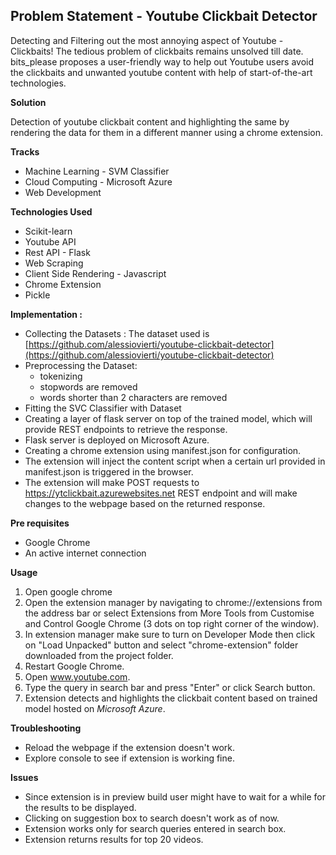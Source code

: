 ## Problem Statement - Youtube Clickbait Detector
Detecting and Filtering out the most annoying aspect of Youtube - Clickbaits!
The tedious problem of clickbaits remains unsolved till date.
bits_please proposes a user-friendly way to help out Youtube users avoid the clickbaits and unwanted youtube content with help of start-of-the-art technologies.

**Solution**

Detection of youtube clickbait content and highlighting the same by rendering the data for them in a different manner using a chrome extension.

**Tracks**

 - Machine Learning - SVM Classifier
 - Cloud Computing - Microsoft Azure
 - Web Development
 
**Technologies Used**
 - Scikit-learn
 - Youtube API
 - Rest API - Flask
 - Web Scraping 
 - Client Side Rendering - Javascript
 - Chrome Extension
 - Pickle

**Implementation :**
 - Collecting the Datasets : The dataset used is 
 [https://github.com/alessiovierti/youtube-clickbait-detector](https://github.com/alessiovierti/youtube-clickbait-detector)
 - Preprocessing the Dataset:
	-   tokenizing
	-   stopwords are removed
	-   words shorter than 2 characters are removed
 - Fitting the SVC Classifier with Dataset
 - Creating a layer of flask server on top of the trained model, which will provide REST endpoints to retrieve the response.
 - Flask server is deployed on Microsoft Azure.
 - Creating a chrome extension using manifest.json for configuration.
 - The extension will inject the content script when a certain url provided in manifest.json is triggered in the browser.
 - The extension will make POST requests to https://ytclickbait.azurewebsites.net REST endpoint and will make changes to the webpage based on the returned response.


**Pre requisites**

 - Google Chrome
 - An active internet connection

**Usage**

 1. Open google chrome
 2. Open the extension manager by navigating to chrome://extensions from the address bar or select Extensions from More Tools from Customise and Control Google Chrome (3 dots on top right corner of the window).
 3. In extension manager make sure to turn on Developer Mode then click on "Load Unpacked" button and select "chrome-extension" folder downloaded from the project folder.
 4. Restart Google Chrome.
 5. Open www.youtube.com.
 6. Type the query in search bar and press "Enter" or click Search button.
 7. Extension detects and highlights the clickbait content based on trained model hosted on *Microsoft Azure*.

**Troubleshooting**

 - Reload the webpage if the extension doesn't work.
 - Explore console to see if extension is working fine.

**Issues**

 - Since extension is in preview build user might have to wait for a while for the results to be displayed.
 - Clicking on suggestion box to search doesn't work as of now.
 - Extension works only for search queries entered in search box.
 - Extension returns results for top 20 videos.

 
	




 
